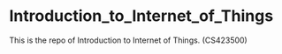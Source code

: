 # Introduction_to_Internet_of_Things

This is the repo of Introduction to Internet of Things. (CS423500)
